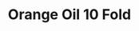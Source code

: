 ---
name: Orange Oil 10 Fold
title: Orange Oil 10 Fold
details:
  - detail:
      key: "Odour"
      value: "Characteristic"
  - detail:
      key: "Brand"
      value: "Natural Aroma"
  - detail:
      key: "Refractive Index"
      value: "1.4700 to 1.4850 (at 20 deg C)"
  - detail:
      key: "Specific Gravity"
      value: "0.8600 to 0.8950 (at 20 deg C)"
  - detail:
      key: "Appearance"
      value: "Dark Orange Brown Liquid"
  - detail:
      key: "Aldehyde Content"
      value: "7.00 ~ 9.00% Minimum"
  - detail:
      key: "CAS No"
      value: "8028-48-6"
  - detail:
      key: "FEMA No"
      value: "2826"
  - detail:
      key: "EINECS No"
      value: "232-433-8"
  - detail:
      key: "HS Code"
      value: "3301"
  - detail:
      key: "Quality assurance"
      value: "WHO/GMP Certified & ISO 9001-2008 Certified & KOSHER"
  - detail:
      key: "Packaging Size"
      value: "5, 25, 200 Kg"
  - detail:
      key: "Packaging Type"
      value: "Can, Barrel"
  - detail:
      key: "Physical State"
      value: "Liquid"
showOnHome: false
thumbnail: https://5.imimg.com/data5/SELLER/Default/2021/12/PB/AB/QZ/3823480/orange-oil-10-fold-500x500.jpg
productImages:
  - ""
category: essential oil
---